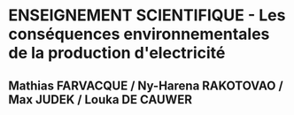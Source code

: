 # ENSEIGNEMENT SCIENTIFIQUE - Les conséquences environnementales de la production d'electricité

Mathias FARVACQUE / Ny-Harena RAKOTOVAO / Max JUDEK / Louka DE CAUWER
----
